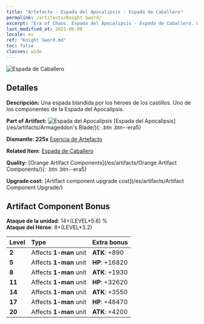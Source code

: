 ```yaml
---
title: "Artefacto - Espada del Apocalipsis - Espada de Caballero"
permalink: /artifacts/Knight Sword/
excerpt: "Era of Chaos  Espada del Apocalipsis - Espada de Caballero. Una espada blandida por los héroes de los castillos. Uno de los componentes de la Espada del Apocalipsis."
last_modified_at: 2021-06-08
locale: es
ref: "Knight Sword.md"
toc: false
classes: wide
---
```


 ![Espada de Caballero](/images/t/artifact_40441.png)



## Detalles

 **Descripción:** Una espada blandida por los héroes de los castillos. Uno de los componentes de la Espada del Apocalipsis.

 **Part of Artifact:** ![Espada del Apocalipsis](/images/t/icon_artifact_44.png) [Espada del Apocalipsis](/es/artifacts/Armageddon's Blade/){: .btn .btn--era5}

 **Dismantle: 225x** [Esencia de Artefacto](/ItemsES/con_905/)

 **Related Item**: [Espada de Caballero](/ItemsES/art_166/)

 **Quality:** [Orange Artifact Components](/es/artifacts/Orange Artifact Components/){: .btn .btn--era5}

 **Upgrade cost:** [Artifact component upgrade cost](/es/artifacts/Artifact Component Upgrade/)

## Artifact Component Bonus

  **Ataque de la unidad**: 14+(LEVEL\*5.6) %<br/>**Ataque del Héroe**: 8+(LEVEL\*3.2)

  |  Level  | Type |    Extra bonus  | 
  |:--------|:-----|:----------------| 
  | **2** | Affects **1-man** unit | **ATK**: +890 | 
  | **5** | Affects **1-man** unit | **HP**: +16820 | 
  | **8** | Affects **1-man** unit | **ATK**: +1930 | 
  | **11** | Affects **1-man** unit | **HP**: +32620 | 
  | **14** | Affects **1-man** unit | **ATK**: +3550 | 
  | **17** | Affects **1-man** unit | **HP**: +48470 | 
  | **20** | Affects **1-man** unit | **ATK**: +4200 | 
